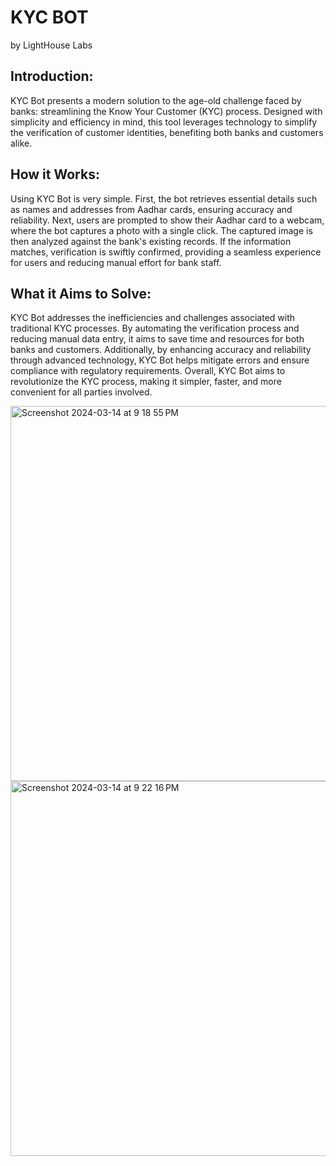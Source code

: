 # KYC BOT
by LightHouse Labs

## Introduction:

KYC Bot presents a modern solution to the age-old challenge faced by banks: streamlining the Know Your Customer (KYC) process. Designed with simplicity and efficiency in mind, this tool leverages technology to simplify the verification of customer identities, benefiting both banks and customers alike.

## How it Works:

Using KYC Bot is very simple. First, the bot retrieves essential details such as names and addresses from Aadhar cards, ensuring accuracy and reliability. Next, users are prompted to show their Aadhar card to a webcam, where the bot captures a photo with a single click. The captured image is then analyzed against the bank's existing records. If the information matches, verification is swiftly confirmed, providing a seamless experience for users and reducing manual effort for bank staff.

## What it Aims to Solve:

KYC Bot addresses the inefficiencies and challenges associated with traditional KYC processes. By automating the verification process and reducing manual data entry, it aims to save time and resources for both banks and customers. Additionally, by enhancing accuracy and reliability through advanced technology, KYC Bot helps mitigate errors and ensure compliance with regulatory requirements. Overall, KYC Bot aims to revolutionize the KYC process, making it simpler, faster, and more convenient for all parties involved.

  <img width="600" alt="Screenshot 2024-03-14 at 9 18 55 PM" src="https://github.com/SobinJohnson/Standard-Chartered/assets/97503796/530e7944-dd86-4d0e-a94c-65cb54e86872">
  <img width="600" alt="Screenshot 2024-03-14 at 9 22 16 PM" src="https://github.com/SobinJohnson/Standard-Chartered/assets/97503796/e9532526-c7b4-4bbc-8c3f-e3cad1913302">
